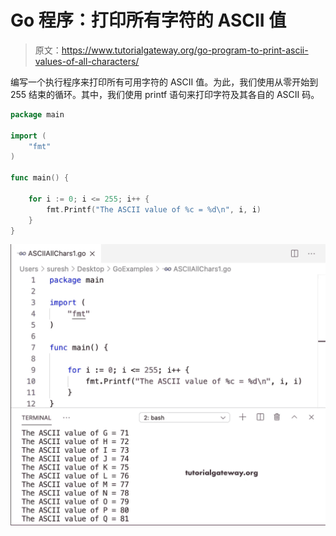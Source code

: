 # Go 程序：打印所有字符的 ASCII 值

> 原文：<https://www.tutorialgateway.org/go-program-to-print-ascii-values-of-all-characters/>

编写一个执行程序来打印所有可用字符的 ASCII 值。为此，我们使用从零开始到 255 结束的循环。其中，我们使用 printf 语句来打印字符及其各自的 ASCII 码。

```go
package main

import (
    "fmt"
)

func main() {

    for i := 0; i <= 255; i++ {
        fmt.Printf("The ASCII value of %c = %d\n", i, i)
    }
}
```

![Go program to Print ASCII Values of All Characters 1](img/42219a2d4af80069284710705cb90f87.png)